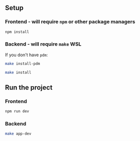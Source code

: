 ## Setup 

### Frontend - will require `npm` or other package managers

```bash
npm install 
```

### Backend - will require `make` WSL 

If you don't have `pdm`:

```bash
make install-pdm
```

```bash
make install
```

## Run the project 

### Frontend 

```bash
npm run dev
```

### Backend 

```bash
make app-dev
```